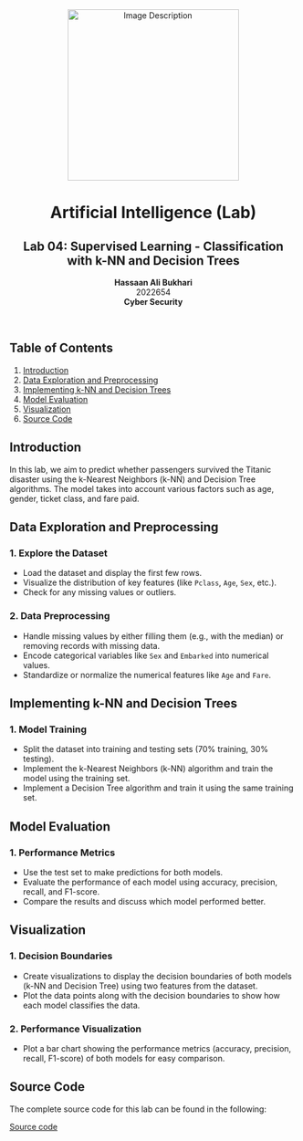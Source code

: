 <!-- Centered content -->
<div align="center">
  <!-- Image -->
  <img src="https://github.com/user-attachments/assets/aa697654-16be-4b74-9d79-e035dc95833d" alt="Image Description" width="300px">
  
  <!-- Title and Information -->
  <h1><strong>Artificial Intelligence (Lab)</strong></h1>
  <h2>Lab 04: Supervised Learning - Classification with k-NN and Decision Trees</h2>
  <p><strong>Hassaan Ali Bukhari</strong><br>2022654<br><strong>Cyber Security</strong></p>
  <br>
</div>

<!-- Separator -->

## Table of Contents
1. [Introduction](#introduction)
2. [Data Exploration and Preprocessing](#data-exploration-and-preprocessing)
3. [Implementing k-NN and Decision Trees](#implementing-knn-and-decision-trees)
4. [Model Evaluation](#model-evaluation)
5. [Visualization](#visualization)
6. [Source Code](#source-code)

## Introduction
In this lab, we aim to predict whether passengers survived the Titanic disaster using the k-Nearest Neighbors (k-NN) and Decision Tree algorithms. The model takes into account various factors such as age, gender, ticket class, and fare paid.

## Data Exploration and Preprocessing
### 1. Explore the Dataset
- Load the dataset and display the first few rows.
- Visualize the distribution of key features (like `Pclass`, `Age`, `Sex`, etc.).
- Check for any missing values or outliers.

### 2. Data Preprocessing
- Handle missing values by either filling them (e.g., with the median) or removing records with missing data.
- Encode categorical variables like `Sex` and `Embarked` into numerical values.
- Standardize or normalize the numerical features like `Age` and `Fare`.

## Implementing k-NN and Decision Trees
### 1. Model Training
- Split the dataset into training and testing sets (70% training, 30% testing).
- Implement the k-Nearest Neighbors (k-NN) algorithm and train the model using the training set.
- Implement a Decision Tree algorithm and train it using the same training set.

## Model Evaluation
### 1. Performance Metrics
- Use the test set to make predictions for both models.
- Evaluate the performance of each model using accuracy, precision, recall, and F1-score.
- Compare the results and discuss which model performed better.

## Visualization
### 1. Decision Boundaries
- Create visualizations to display the decision boundaries of both models (k-NN and Decision Tree) using two features from the dataset.
- Plot the data points along with the decision boundaries to show how each model classifies the data.

### 2. Performance Visualization
- Plot a bar chart showing the performance metrics (accuracy, precision, recall, F1-score) of both models for easy comparison.

## Source Code
The complete source code for this lab can be found in the following:

[Source code](https://github.com/B3TA-BLOCKER/CS-351L---AI-Lab-GitHub-Repository_2022654/blob/main/Lab%2004%3A%20Supervised%20Learning%20-%20Classification%20with%20k-NN%20and%20Decision%20Trees/Hassaan_Ali_Bukhari_CS351L_Lab04.ipynb)
